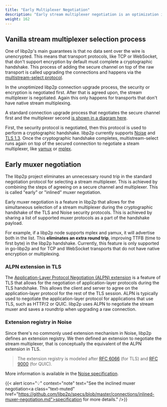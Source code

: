 ```yaml
---
title: "Early Multiplexer Negotiation"
description: "Early stream multiplexer negotiation is an optimization in libp2p where peers can negotiate which multiplexer to use during the security protocol handshake, saving one round trip."
weight: 162
---
```


## Vanilla stream multiplexer selection process

One of libp2p's main guarantees is that no data sent over the wire is unencrypted.
This means that transport protocols, like TCP or WebSocket, that don't support encryption
by default must complete a cryptographic handshake. This process of adding the secure channel
on top of the raw transport is called upgrading the connections and happens via the
[multistream-select protocol](https://github.com/multiformats/multistream-select).

In the unoptimized libp2p connection upgrade process, the security or encryption is negotiated
first. After that is agreed upon, the stream multiplexer is negotiated. Again this only happens
for transports that don't have native stream multiplexing.

A standard connection upgrade process that negotiates the secure channel first and the multiplexer
second
[is shown in a diagram here](https://github.com/libp2p/specs/tree/master/connections#upgrading-connections).

First, the security protocol is negotiated, then this protocol is used to perform a cryptographic
handshake. libp2p currently supports [Noise](../secure-comm/noise) and [TLS 1.3](../secure-comm/tls).
Once the cryptographic handshake completes, multistream-select runs again on top of
the secured connection to negotiate a steam multiplexer, like [yamux](yamux) or [mplex](mplex).

<!-- ADD DIAGRAM -->

## Early muxer negotiation

The libp2p project eliminates an unnecessary round trip in the standard negotiation protocol
for selecting a stream multiplexer. This is achieved by combining the steps of agreeing on a
secure channel and multiplexer. This is called "early" or "inlined" muxer negotiation.

Early muxer negotiation is a feature in libp2p that allows for the simultaneous selection of a
stream multiplexer during the cryptographic handshake of the TLS and Noise security protocols.
This is achieved by sharing a list of supported muxer protocols as a part of the handshake payload.

For example, if a libp2p node supports mplex and yamux, it will advertise both in the list.
This **eliminates an extra round trip**, improving TTFB (time to first byte) in the libp2p handshake.
Currently, this feature is only supported in go-libp2p and for TCP and WebSocket transports that do
not have native encryption or multiplexing.

<!-- ADD DIAGRAM -->

### ALPN extension in TLS

The [Application-Layer Protocol Negotiation (ALPN) extension](https://datatracker.ietf.org/doc/html/rfc7301)
is a feature of TLS that allows for the negotiation of application-layer protocols during the TLS handshake.
This allows the client and server to agree on the application-layer protocol for the rest of the TLS session.
ALPN is typically used to negotiate the application-layer protocol for applications that use TLS, such as HTTP/2
or QUIC. libp2p uses ALPN to negotiate the stream muxer and saves a roundtrip when upgrading a raw connection.

### Extension registry in Noise

Since there's no commonly used extension mechanism in Noise, libp2p defines an extension registry.
We then defined an extension to negotiate the stream multiplexer, that is conceptually the equivalent
of the ALPN extension in TLS.

> The extension registry is modeled after
> [RFC 6066](https://www.rfc-editor.org/rfc/rfc6066) (for TLS) and
> [RFC 9000](https://datatracker.ietf.org/doc/html/rfc9000#section-19.21)
> (for QUIC).

More information is available in the
[Noise specification](https://github.com/libp2p/specs/blob/master/noise/README.md#libp2p-data-in-handshake-messages).

{{< alert icon="💡" context="note" text="See the inclined muxer negotiation<a class=\"text-muted\" href=\"https://github.com/libp2p/specs/blob/master/connections/inlined-muxer-negotiation.md">specification</a> for more details." />}}
